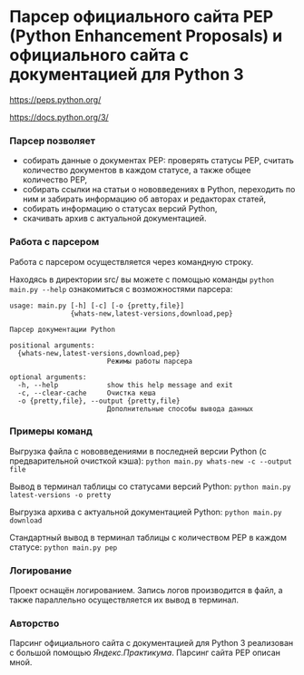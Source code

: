 # Парсер официального сайта PEP (Python Enhancement Proposals) и официального сайта с документацией для Python 3

https://peps.python.org/

https://docs.python.org/3/

### Парсер позволяет

- собирать данные о документах PEP: проверять статусы PEP, считать количество документов в каждом статусе, а также общее количество PEP,
- собирать ссылки на статьи о нововведениях в Python, переходить по ним и забирать информацию об авторах и редакторах статей,
- собирать информацию о статусах версий Python,
- скачивать архив с актуальной документацией.

### Работа с парсером
Работа с парсером осуществляется через командную строку.

Находясь в директории src/ вы можете с помощью команды ```python main.py --help``` ознакомиться с возможностями парсера:

```
usage: main.py [-h] [-c] [-o {pretty,file}]
               {whats-new,latest-versions,download,pep}

Парсер документации Python

positional arguments:
  {whats-new,latest-versions,download,pep}
                        Режимы работы парсера

optional arguments:
  -h, --help            show this help message and exit
  -c, --clear-cache     Очистка кеша
  -o {pretty,file}, --output {pretty,file}
                        Дополнительные способы вывода данных
```

### Примеры команд
Выгрузка файла с нововведениями в последней версии Python (с предварительной очисткой кэша):
```python main.py whats-new -c --output file```

Вывод в терминал таблицы со статусами версий Python:
```python main.py latest-versions -o pretty```

Выгрузка архива с актуальной документацией Python:
```python main.py download```

Стандартный вывод в терминал таблицы с количеством PEP в каждом статусе:
```python main.py pep```

### Логирование
Проект оснащён логированием. Запись логов производится в файл, а также параллельно осуществляется их вывод в терминал.

### Авторство
Парсинг официального сайта с документацией для Python 3 реализован с большой помощью _Яндекс.Практикума_.
Парсинг сайта PEP описан мной.
